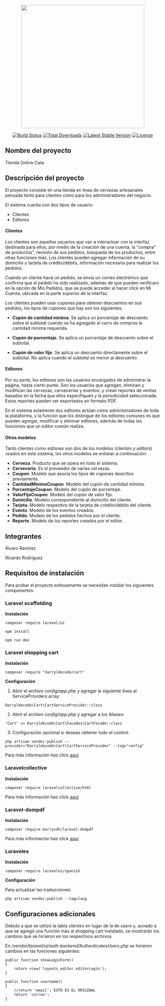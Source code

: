 <p align="center"><img src="https://res.cloudinary.com/dtfbvvkyp/image/upload/v1566331377/laravel-logolockup-cmyk-red.svg" width="400"></p>

<p align="center">
<a href="https://travis-ci.org/laravel/framework"><img src="https://travis-ci.org/laravel/framework.svg" alt="Build Status"></a>
<a href="https://packagist.org/packages/laravel/framework"><img src="https://poser.pugx.org/laravel/framework/d/total.svg" alt="Total Downloads"></a>
<a href="https://packagist.org/packages/laravel/framework"><img src="https://poser.pugx.org/laravel/framework/v/stable.svg" alt="Latest Stable Version"></a>
<a href="https://packagist.org/packages/laravel/framework"><img src="https://poser.pugx.org/laravel/framework/license.svg" alt="License"></a>
</p>

## Nombre del proyecto

Tienda Online Cata

## Descripción del proyecto

El proyecto consiste en una tienda en línea de cervezas artesanales pensada tanto para clientes como para los administradores del negocio.

El sistema cuenta con dos tipos de usuario:

- Clientes
- Editores

#### Clientes

Los clientes son aquellos usuarios que van a interactuar con la interfaz destinada para ellos, por medio de la creación de una cuenta, la "compra" de productos", revisión de sus pedidos, búsqueda de los productos, entre otras funciones más. Los clientes pueden agregar información de su domicilio y tarjeta de crédito/débito, información necesaria para realizar los pedidos.

Cuando un cliente hace un pedido, se envía un correo electrónico que confirma que el pedido ha sido realizado, además de que pueden verificaro en la opción de Mis Pedidos, que se puede acceder al hacer click en Mi Cuenta, ubicada en la parte superior de la interfaz.

Los clientes pueden usar cupones para obtener descuentos en sus pedidos, los tipos de cupones que hay son los siguientes:

- **Cupón de cantidad mínima**. Se aplica un porcentaje de descuento sobre el subtotal cuando se ha agregado al carro de compras la cantidad mínima requerida.

- **Cupón de porcentaje**. Se aplica un porcentaje de descuento sobre el subtotal.

- **Cupón de valor fijo**. Se aplica un descuento directamente sobre el subtotal. No aplica cuando el subtotal es menor al descuento.

#### Editores

Por su parte, los editores son los usuarios encargados de administrar la página, hasta cierto punto. Son los usuarios que agregan, eliminan y modifican las cervezas, cervecerías y eventos; y crean reportes de ventas basados en la fecha que ellos especifiquen y la periodicidad seleccionada. Estos reportes pueden ser exportados en formato PDF.

En el sistema solamente dos editores actúan como administradores de toda la plataforma, y la función que los distingue de los editores comunes es que pueden agregar, modificar y eliminar editores, además de todas las funciones que un editor común realiza.

#### Otros modelos

Tanto clientes como editores son dos de los modelos (*clientes y editors*) usados en este sistema, los otros modelos se enlistan a continuación:

- **Cerveza**. Producto que se opera en todo el sistema.
- **Cerveceria**. Es el proveedor de varias cervezas.
- **Coupon**. Modelo que asocia los tipos de cupones descritos previamente.
- **CantidadMinimaCoupon**. Modelo del cupón de cantidad mínima.
- **PorcentajeCoupon**. Modelo del cupón de porcentaje.
- **ValorFijoCoupon**. Modelo del cupón de valor fijo.
- **Domicilio**. Modelo correspondiente al domicilio del cliente.
- **Tarjeta**. Modelo respectivo de la tarjeta de crédito/débito del cliente.
- **Evento**. Modelo de los eventos creados.
- **Pedido**. Modelo de los pedidos hechos por el cliente.
- **Reporte**. Modelo de los reportes creados por el editor.

## Integrantes

Álvaro Ramírez

Ricardo Rodríguez

## Requisitos de instalación

Para probar el proyecto exitosamente se necesitan instalar los siguientes componentes:

### Laravel scaffolding

**Instalación**

`composer require laravel/ui`

`npm install`

`npm run dev`

### Laravel shopping cart

**Instalación**

`composer require "darryldecode/cart"`

**Configuración**

1. Abrir el archivo *config/app.php* y agregar la siguiente línea al ServiceProviders array:

`Darryldecode\Cart\CartServiceProvider::class`

2. Abrir el archivo *config/app.php* y agregar a los Aliases:

`'Cart' => Darryldecode\Cart\Facades\CartFacade::class`

3. Configuración opcional si deseas obtener todo el control:

`php artisan vendor:publish --provider="Darryldecode\Cart\CartServiceProvider" --tag="config"`

Para más información haz click [aquí](https://github.com/darryldecode/laravelshoppingcart)

### Laravelcollective

**Instalación**

`composer require laravelcollective/html`

Para más información haz click [aquí](https://laravelcollective.com/docs/6.0/html)

### Laravel-dompdf

**Instalación**

`composer require barryvdh/laravel-dompdf`

Para más información haz click [aquí](https://github.com/barryvdh/laravel-dompdf)

### Laraveles

**Instalación**

`composer require laraveles/spanish`

**Configuración**

Para actualizar las traducciones:

`php artisan vendor:publish --tag=lang`

## Configuraciones adicionales

Debido a que se utilizó la tabla *clientes* en lugar de la de *users* y, aunado a que se agregó una función más al shopping cart instalado, se mostrarán los cambios que se hicieron en los respectivos archivos.

En */vendor/laravel/ui/auth-backend/AuthenticatesUsers.php* se hicieron cambios en las funciones siguientes:

```
public function showLoginForm()
{
    return view('layouts_editor.editorLogin');
}
```

```
public function username()
{
    //return 'email'; ESTO ES EL ORIGINAL
    return 'correo';
}
```
